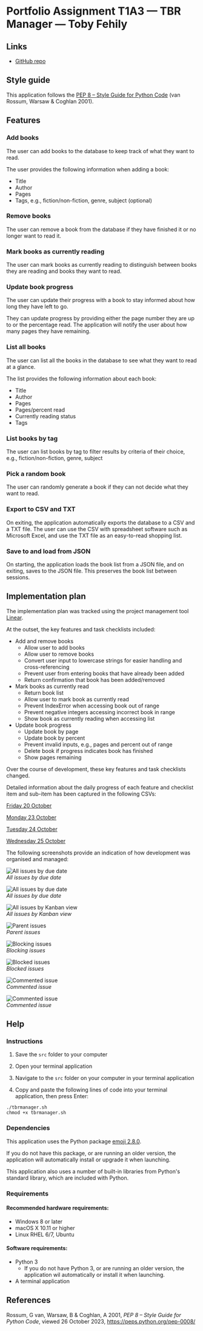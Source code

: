# Portfolio Assignment T1A3 — TBR Manager — Toby Fehily
## Links
- [GitHub repo](https://github.com/tobyfehily/T1A3)


## Style guide
This application follows the [PEP 8 – Style Guide for Python Code](https://peps.python.org/pep-0008/) (van Rossum, Warsaw & Coghlan 2001).


## Features
### Add books
The user can add books to the database to keep track of what they want to read.

The user provides the following information when adding a book:
- Title
- Author
- Pages
- Tags, e.g., fiction/non-fiction, genre, subject (optional)

### Remove books
The user can remove a book from the database if they have finished it or no longer want to read it.

### Mark books as currently reading
The user can mark books as currently reading to distinguish between books they are reading and books they want to read.

### Update book progress
The user can update their progress with a book to stay informed about how long they have left to go.

They can update progress by providing either the page number they are up to or the percentage read. The application will notify the user about how many pages they have remaining.

### List all books
The user can list all the books in the database to see what they want to read at a glance.

The list provides the following information about each book:
- Title
- Author
- Pages
- Pages/percent read
- Currently reading status
- Tags

### List books by tag
The user can list books by tag to filter results by criteria of their choice, e.g., fiction/non-fiction, genre, subject

### Pick a random book
The user can randomly generate a book if they can not decide what they want to read.

### Export to CSV and TXT
On exiting, the application automatically exports the database to a CSV and a TXT file. The user can use the CSV with spreadsheet software such as Microsoft Excel, and use the TXT file as an easy-to-read shopping list.

### Save to and load from JSON
On starting, the application loads the book list from a JSON file, and on exiting, saves to the JSON file. This preserves the book list between sessions. 

## Implementation plan
The implementation plan was tracked using the project management tool [Linear](https://linear.com).

At the outset, the key features and task checklists included:
- Add and remove books
  - Allow user to add books
  - Allow user to remove books
  - Convert user input to lowercase strings for easier handling and cross-referencing
  - Prevent user from entering books that have already been added
  - Return confirmation that book has been added/removed
- Mark books as currently read
  - Return book list
  - Allow user to mark book as currently read
  - Prevent IndexError when accessing book out of range
  - Prevent negative integers accessing incorrect book in range
  - Show book as currently reading when accessing list
- Update book progress
  - Update book by page
  - Update book by percent
  - Prevent invalid inputs, e.g., pages and percent out of range
  - Delete book if progress indicates book has finished
  - Show pages remaining

Over the course of development, these key features and task checklists changed.

Detailed information about the daily progress of each feature and checklist item and sub-item has been captured in the following CSVs:

[Friday 20 October](/docs/AllIssues_20Oct.csv)

[Monday 23 October](/docs/AllIssues_23Oct.csv)

[Tuesday 24 October](/docs/AllIssues_24Oct.csv)

[Wednesday 25 October](/docs/AllIssues_25Oct.csv)

The following screenshots provide an indication of how development was organised and managed:

![All issues by due date](docs/AllIssuesDueDate_20Oct_1of2.png)  
*All issues by due date*

![All issues by due date](docs/AllIssuesDueDate_20Oct_1of2.png)  
*All issues by due date*

![All issues by Kanban view](docs/AllIssuesKanban_20Oct.png)  
*All issues by Kanban view*

![Parent issues](docs/ParentIssues_20Oct.png)  
*Parent issues*

![Blocking issues](docs/BlockingIssues_20Oct.png)  
*Blocking issues*

![Blocked issues](docs/BlockedIssues_20Oct.png)  
*Blocked issues*

![Commented issue](docs/CommentedIssue_23Oct_1of2.png)  
*Commented issue*

![Commented issue](docs/CommentedIssue_23Oct_2of2.png)  
*Commented issue*


## Help

### Instructions

1. Save the `src` folder to your computer

2. Open your terminal application

3. Navigate to the `src` folder on your computer in your terminal application

4. Copy and paste the following lines of code into your terminal application, then press Enter:
```
./tbrmanager.sh
chmod +x tbrmanager.sh 
```


### Dependencies
This application uses the Python package [emoji 2.8.0](https://pypi.org/project/emoji/).

If you do not have this package, or are running an older version, the application will automatically install or upgrade it when launching.

This application also uses a number of built-in libraries from Python's standard library, which are included with Python.


### Requirements
#### Recommended hardware requirements:
- Windows 8 or later
- macOS X 10.11 or higher
- Linux RHEL 6/7, Ubuntu

#### Software requirements:
- Python 3
  - If you do not have Python 3, or are running an older version, the application wil automatically or install it when launching.
- A terminal application


## References
Rossum, G van, Warsaw, B & Coghlan, A 2001, *PEP 8 – Style Guide for Python Code*, viewed 26 October 2023, https://peps.python.org/pep-0008/